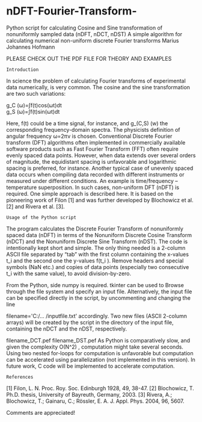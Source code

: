 # nDFT-Fourier-Transform-
Python script for calculating Cosine and Sine transformation of nonuniformly sampled data (nDFT, nDCT, nDST)
A simple algorithm for calculating numerical non-uniform discrete Fourier transforms
Marius Johannes Hofmann

PLEASE CHECK OUT THE PDF FILE FOR THEORY AND EXAMPLES

	Introduction
In science the problem of calculating Fourier transforms of experimental data numerically, is very common. The cosine and the sine transformation are two such variations:

g_C (ω)=∫f(t)cos(ωt)dt              
g_S (ω)=∫f(t)sin(ωt)dt

Here, f(t) could be a time signal, for instance, and  g_(C,S) (w) the corresponding frequency-domain spectra. 
The physicists definition of angular frequency ω=2πν is chosen. Conventional Discrete Fourier transform (DFT) algorithms 
often implemented in commercially available software products such as Fast Fourier Transform (FFT) often require evenly spaced data points.
However, when data extends over several orders of magnitude, the equidistant spacing is unfavorable and logarithmic spacing is preferred, 
for instance. Another typical case of unevenly spaced data occurs when compiling data recorded with different instruments or measured 
under different conditions. An example is time/frequency – temperature superposition. In such cases, non-uniform DFT (nDFT) is required. 
One simple approach is described here. It is based on the pioneering work of Filon [1] and was further developed by Blochowicz et al. [2] 
and Rivera et al. [3].


	Usage of the Python script
The program calculates the Discrete Fourier Transform of nonuniformly spaced data (nDFT) in terms of the Nonuniform 
Discrete Cosine Transform (nDCT) and the Nonuniform Discrete Sine Transform (nDST). The code is intentionally kept short and simple. 
The only thing needed is a 2-column ASCII file separated by “tab” with the first column containing the x-values t_i and the 
second one the y-values f(t_i ). Remove headers and special symbols (NaN etc.) and copies of data points 
(especially two consecutive t_i with the same value), to avoid division-by-zero. 

From the Python, side numpy is required. tkinter can be used to Browse through the file system and specify an input file. 
Alternatively, the input file can be specified directly in the script, by uncommenting and changing the line 

filename='C:/… /inputfile.txt'
accordingly. Two new files (ASCII 2-column arrays) will be created by the script in the directory of the input file, containing 
the nDCT and the nDST, respectively.

filename_DCT.pef
filename_DST.pef
As Python is comparatively slow, and given the complexity O(N^2) , computation might take several seconds. 
Using two nested for-loops for computation is unfavorable but computation can be accelerated using parallelization 
(not implemented in this version). In future work, C code will be implemented to accelerate computation.


	References
[1]	Filon, L. N. Proc. Roy. Soc. Edinburgh 1928, 49, 38-47. 
[2]	Blochowicz, T.  Ph.D. thesis, University of Bayreuth, Germany, 2003.
[3]	Rivera, A.; Blochowicz, T.; Gainaru, C.; Rössler, E. A. J. Appl. Phys. 2004, 96, 5607.

Comments are appreciated!

